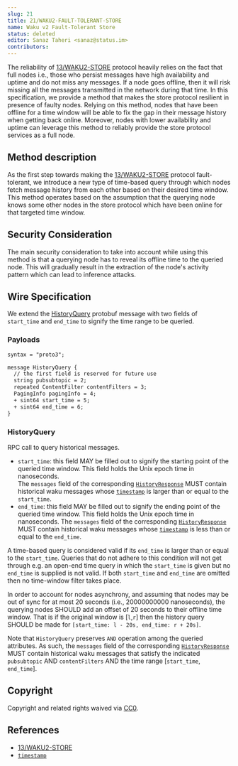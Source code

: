 ```yaml
---
slug: 21
title: 21/WAKU2-FAULT-TOLERANT-STORE
name: Waku v2 Fault-Tolerant Store
status: deleted
editor: Sanaz Taheri <sanaz@status.im>
contributors:
---
```


 The reliability of [13/WAKU2-STORE](../../core/13/store.md)
protocol heavily relies on the fact that full nodes i.e.,
those who persist messages have high availability and
uptime and do not miss any messages.
If a node goes offline,
then it will risk missing all the messages transmitted
in the network during that time.
In this specification,
we provide a method that makes the store protocol resilient
in presence of faulty nodes.
Relying on this method,
nodes that have been offline for a time window will be able to fix the gap
in their message history when getting back online.
Moreover, nodes with lower availability and
uptime can leverage this method to reliably provide the store protocol services
as a full node.

## Method description

 As the first step
towards making the [13/WAKU2-STORE](../../core/13/store.md) protocol fault-tolerant,
we introduce a new type of time-based query through which nodes fetch message history
from each other based on their desired time window.
This method operates based on the assumption that the querying node
knows some other nodes in the store protocol
which have been online for that targeted time window.  

## Security Consideration

The main security consideration to take into account
while using this method is that a querying node
has to reveal its offline time to the queried node.
This will gradually result in the extraction of the node's activity pattern
which can lead to inference attacks.

## Wire Specification

We extend the [HistoryQuery](../../core/13/store.md/#payloads) protobuf message
with two fields of `start_time` and `end_time` to signify the time range to be queried.

### Payloads

```diff
syntax = "proto3";

message HistoryQuery {
  // the first field is reserved for future use
  string pubsubtopic = 2;
  repeated ContentFilter contentFilters = 3;
  PagingInfo pagingInfo = 4;
  + sint64 start_time = 5;
  + sint64 end_time = 6;
}

```
  
### HistoryQuery

RPC call to query historical messages.

- `start_time`:
this field MAY be filled out to signify the starting point of the queried time window.
This field holds the Unix epoch time in nanoseconds.  
The `messages` field of the corresponding
[`HistoryResponse`](../../core/13/store.md/#HistoryResponse)
MUST contain historical waku messages whose
[`timestamp`](../../core/14/message.md/#Payloads)
is larger than or equal to the `start_time`.
- `end_time`:
this field MAY be filled out to signify the ending point of the queried time window.
This field holds the Unix epoch time in nanoseconds.
The `messages` field of the corresponding
[`HistoryResponse`](../../core/13/store.md/#HistoryResponse)
MUST contain historical waku messages whose
[`timestamp`](../../core/14/message.md/#Payloads) is less than or equal to the `end_time`.

A time-based query is considered valid if
its `end_time` is larger than or equal to the `start_time`.
Queries that do not adhere to this condition will not get through e.g.
an open-end time query in which the `start_time` is given but
no  `end_time` is supplied is not valid.
If both `start_time` and
`end_time` are omitted then no time-window filter takes place.

In order to account for nodes asynchrony, and
assuming that nodes may be out of sync for at most 20 seconds
(i.e., 20000000000 nanoseconds),
the querying nodes SHOULD add an offset of 20 seconds to their offline time window.
That is if the original window is [`l`,`r`]
then the history query SHOULD be made for `[start_time: l - 20s, end_time: r + 20s]`.

Note that `HistoryQuery` preserves `AND` operation among the queried attributes.
As such, the `messages` field of the corresponding
[`HistoryResponse`](../../core/13/store.md/#HistoryResponse)
MUST contain historical waku messages that satisfy the indicated  `pubsubtopic` AND
`contentFilters` AND the time range [`start_time`, `end_time`].

## Copyright

Copyright and related rights waived via
[CC0](https://creativecommons.org/publicdomain/zero/1.0/).

## References

- [13/WAKU2-STORE](../../core/13/store.md)
- [`timestamp`](../../standards/core/14/message.md/#Payloads)
